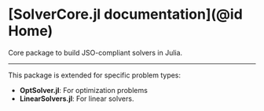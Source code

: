 # [SolverCore.jl documentation](@id Home)

Core package to build JSO-compliant solvers in Julia.

---

This package is extended for specific problem types:
- **OptSolver.jl**: For optimization problems
- **LinearSolvers.jl**: For linear solvers.